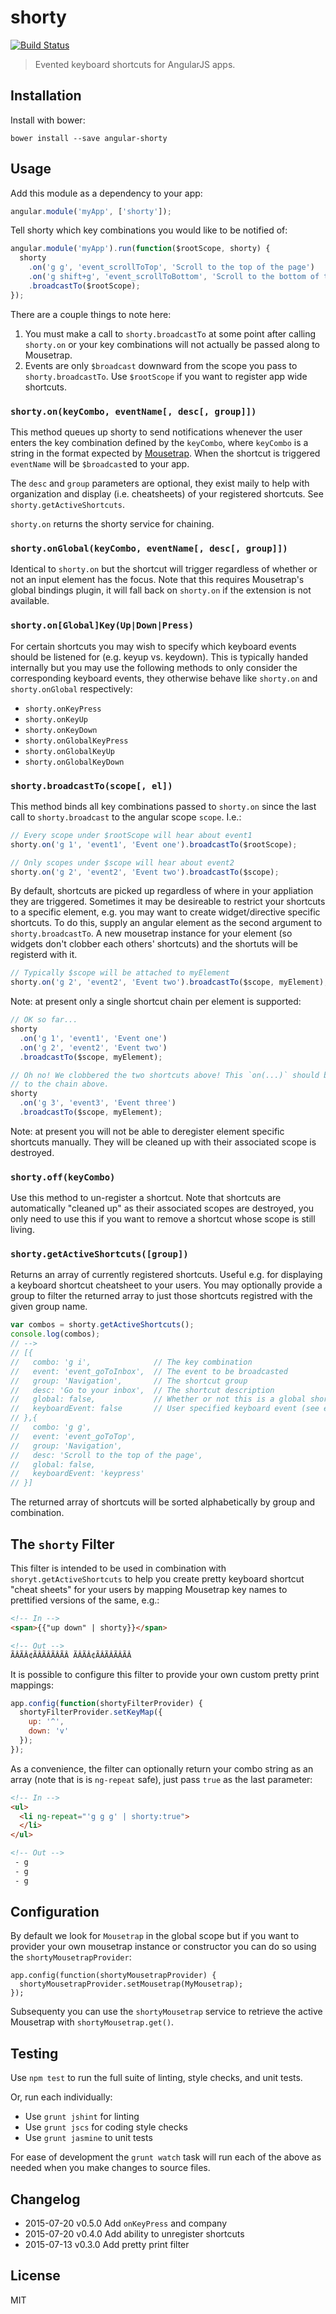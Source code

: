 
# shorty

[![Build Status](https://secure.travis-ci.org/jtrussell/angular-shorty.png?branch=master)](https://travis-ci.org/jtrussell/angular-shorty)

> Evented keyboard shortcuts for AngularJS apps.


## Installation

Install with bower:

```
bower install --save angular-shorty
```


## Usage

Add this module as a dependency to your app:

```javascript
angular.module('myApp', ['shorty']);
```

Tell shorty which key combinations you would like to be notified of:

```javascript
angular.module('myApp').run(function($rootScope, shorty) {
  shorty
    .on('g g', 'event_scrollToTop', 'Scroll to the top of the page')
    .on('g shift+g', 'event_scrollToBottom', 'Scroll to the bottom of the page')
    .broadcastTo($rootScope);
});
```

There are a couple things to note here:

1. You must make a call to `shorty.broadcastTo` at some point after calling
   `shorty.on` or your key combinations will not actually be passed along to
   Mousetrap.
2. Events are only `$broadcast` downward from the scope you pass to
   `shorty.broadcastTo`. Use `$rootScope` if you want to register app wide
   shortcuts.


### `shorty.on(keyCombo, eventName[, desc[, group]])`

This method queues up shorty to send notifications whenever the user
enters the key combination defined by the `keyCombo`, where `keyCombo` is a
string in the format expected by [Mousetrap][mousetrap]. When the shortcut is
triggered `eventName` will be `$broadcast`ed to your app.

The `desc` and `group` parameters are optional, they exist maily to help with
organization and display (i.e. cheatsheets) of your registered shortcuts. See
`shorty.getActiveShortcuts`.

`shorty.on` returns the shorty service for chaining.

### `shorty.onGlobal(keyCombo, eventName[, desc[, group]])`

Identical to `shorty.on` but the shortcut will trigger regardless of whether or
not an input element has the focus. Note that this requires Mousetrap's global
bindings plugin, it will fall back on `shorty.on` if the extension is not
available.


### `shorty.on[Global]Key(Up|Down|Press)`

For certain shortcuts you may wish to specify which keyboard events should be
listened for (e.g. keyup vs. keydown). This is typically handed internally but
you may use the following methods to only consider the corresponding keyboard
events, they otherwise behave like `shorty.on` and `shorty.onGlobal`
respectively:

- `shorty.onKeyPress`
- `shorty.onKeyUp`
- `shorty.onKeyDown`
- `shorty.onGlobalKeyPress`
- `shorty.onGlobalKeyUp`
- `shorty.onGlobalKeyDown`


### `shorty.broadcastTo(scope[, el])`

This method binds all key combinations passed to `shorty.on` since the last call
to `shorty.broadcast` to the angular scope `scope`. I.e.:

```javascript
// Every scope under $rootScope will hear about event1
shorty.on('g 1', 'event1', 'Event one').broadcastTo($rootScope);

// Only scopes under $scope will hear about event2
shorty.on('g 2', 'event2', 'Event two').broadcastTo($scope);
```

By default, shortcuts are picked up regardless of where in your appliation they
are triggered. Sometimes it may be desireable to restrict your shortcuts to a
specific element, e.g. you may want to create widget/directive specific
shortcuts. To do this, supply an angular element as the second argument to
`shorty.broadcastTo`. A new mousetrap instance for your element
(so widgets don't clobber each others' shortcuts) and the shortuts will be
registerd with it.

```javascript
// Typically $scope will be attached to myElement
shorty.on('g 2', 'event2', 'Event two').broadcastTo($scope, myElement);
```

Note: at present only a single shortcut chain per element is supported:

```javascript
// OK so far...
shorty
  .on('g 1', 'event1', 'Event one')
  .on('g 2', 'event2', 'Event two')
  .broadcastTo($scope, myElement);

// Oh no! We clobbered the two shortcuts above! This `on(...)` should be added
// to the chain above.
shorty
  .on('g 3', 'event3', 'Event three')
  .broadcastTo($scope, myElement);
```

Note: at present you will not be able to deregister element specific shortcuts
manually. They will be cleaned up with their associated scope is destroyed.

### `shorty.off(keyCombo)`

Use this method to un-register a shortcut. Note that shortcuts are automatically
"cleaned up" as their associated scopes are destroyed, you only need to use this
if you want to remove a shortcut whose scope is still living.

### `shorty.getActiveShortcuts([group])`

Returns an array of currently registered shortcuts. Useful e.g. for displaying a
keyboard shortcut cheatsheet to your users. You may optionally provide a group
to filter the returned array to just those shortcuts registred with the given
group name.

```javascript
var combos = shorty.getActiveShortcuts();
console.log(combos);
// -->
// [{
//   combo: 'g i',              // The key combination
//   event: 'event_goToInbox',  // The event to be broadcasted
//   group: 'Navigation',       // The shortcut group
//   desc: 'Go to your inbox',  // The shortcut description
//   global: false,             // Whether or not this is a global shortcut
//   keyboardEvent: false       // User specified keyboard event (see e.g. onKeyUp) if any, false otherwise
// },{
//   combo: 'g g',
//   event: 'event_goToTop',
//   group: 'Navigation',
//   desc: 'Scroll to the top of the page',
//   global: false,
//   keyboardEvent: 'keypress'
// }]
```

The returned array of shortcuts will be sorted alphabetically by group and
combination.


## The `shorty` Filter

This filter is intended to be used in combination with
`shoryt.getActiveShortcuts` to help you create pretty keyboard shortcut "cheat
sheets" for your users by mapping Mousetrap key names to prettified versions of
the same, e.g.:

```html
<!-- In -->
<span>{{"up down" | shorty}}</span>

<!-- Out -->
ÃÂÃÂ¢ÃÂÃÂÃÂÃÂ ÃÂÃÂ¢ÃÂÃÂÃÂÃÂ
```

It is possible to configure this filter to provide your own custom pretty print
mappings:

```javascript
app.config(function(shortyFilterProvider) {
  shortyFilterProvider.setKeyMap({
    up: '^',
    down: 'v'
  });
});
```

As a convenience, the filter can optionally return your combo string as an
array (note that is is `ng-repeat` safe), just pass `true` as the last
parameter:

```html
<!-- In -->
<ul>
  <li ng-repeat="'g g g' | shorty:true">
  </li>
</ul>

<!-- Out -->
 - g
 - g
 - g 
```


## Configuration

By default we look for `Mousetrap` in the global scope but if you want to
provider your own mousetrap instance or constructor you can do so using the
`shortyMousetrapProvider`:

```
app.config(function(shortyMousetrapProvider) {
  shortyMousetrapProvider.setMousetrap(MyMousetrap);
});
```

Subsequenty you can use the `shortyMousetrap` service to retrieve the active
Mousetrap with `shortyMousetrap.get()`.


## Testing

Use `npm test` to run the full suite of linting, style checks, and unit tests.

Or, run each individually:

- Use `grunt jshint` for linting
- Use `grunt jscs` for coding style checks
- Use `grunt jasmine` to unit tests

For ease of development the `grunt watch` task will run each of the above as
needed when you make changes to source files.


## Changelog

- 2015-07-20 v0.5.0 Add `onKeyPress` and company
- 2015-07-20 v0.4.0 Add ability to unregister shortcuts
- 2015-07-13 v0.3.0 Add pretty print filter


## License

MIT

[mousetrap]: https://craig.is/killing/mice

